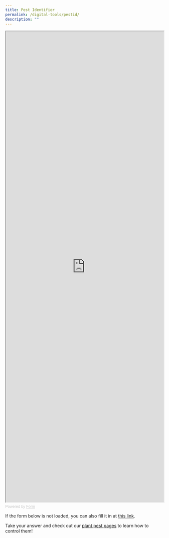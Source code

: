 ```yaml
---
title: Pest Identifier
permalink: /digital-tools/pestid/
description: ""
---
```

<!-- Change the width and height values to suit you best -->
<iframe style="width: 100%; height: 1500px" src="https://form.gov.sg/64af6893b319a900123c792a" id="iframe"></iframe>

<div style="font-family: Sans-Serif;
    font-size: 12px;
    color: #999;
    opacity: 0.5;
    padding-top: 5px;">
  Powered by <a style="color: #999" href="https://form.gov.sg">Form</a>
</div>

<section>
  <p>If the form below is not loaded, you can also fill it in at
		<a href="https://form.gov.sg/64af6893b319a900123c792a">this link</a>.</p>
<p>Take your answer and check out our <a href="/page-index/pests/pests/">plant pest pages</a> to learn how to control them!</p>
</section>